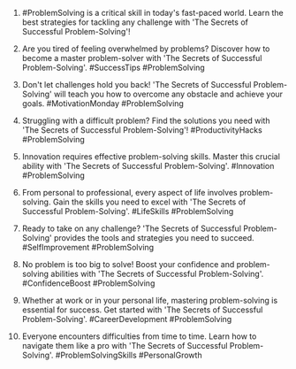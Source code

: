 1. #ProblemSolving is a critical skill in today's fast-paced world. Learn the best strategies for tackling any challenge with 'The Secrets of Successful Problem-Solving'!

2. Are you tired of feeling overwhelmed by problems? Discover how to become a master problem-solver with 'The Secrets of Successful Problem-Solving'. #SuccessTips #ProblemSolving

3. Don't let challenges hold you back! 'The Secrets of Successful Problem-Solving' will teach you how to overcome any obstacle and achieve your goals. #MotivationMonday #ProblemSolving

4. Struggling with a difficult problem? Find the solutions you need with 'The Secrets of Successful Problem-Solving'! #ProductivityHacks #ProblemSolving

5. Innovation requires effective problem-solving skills. Master this crucial ability with 'The Secrets of Successful Problem-Solving'. #Innovation #ProblemSolving

6. From personal to professional, every aspect of life involves problem-solving. Gain the skills you need to excel with 'The Secrets of Successful Problem-Solving'. #LifeSkills #ProblemSolving

7. Ready to take on any challenge? 'The Secrets of Successful Problem-Solving' provides the tools and strategies you need to succeed. #SelfImprovement #ProblemSolving

8. No problem is too big to solve! Boost your confidence and problem-solving abilities with 'The Secrets of Successful Problem-Solving'. #ConfidenceBoost #ProblemSolving

9. Whether at work or in your personal life, mastering problem-solving is essential for success. Get started with 'The Secrets of Successful Problem-Solving'. #CareerDevelopment #ProblemSolving

10. Everyone encounters difficulties from time to time. Learn how to navigate them like a pro with 'The Secrets of Successful Problem-Solving'. #ProblemSolvingSkills #PersonalGrowth

